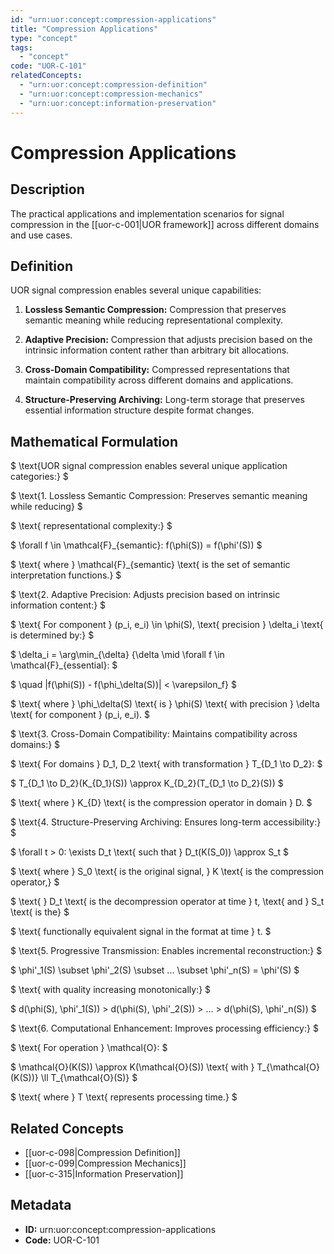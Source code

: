 ```yaml
---
id: "urn:uor:concept:compression-applications"
title: "Compression Applications"
type: "concept"
tags:
  - "concept"
code: "UOR-C-101"
relatedConcepts:
  - "urn:uor:concept:compression-definition"
  - "urn:uor:concept:compression-mechanics"
  - "urn:uor:concept:information-preservation"
---
```


# Compression Applications

## Description

The practical applications and implementation scenarios for signal compression in the [[uor-c-001|UOR framework]] across different domains and use cases.

## Definition

UOR signal compression enables several unique capabilities:

1. **Lossless Semantic Compression:** Compression that preserves semantic meaning while reducing representational complexity.

2. **Adaptive Precision:** Compression that adjusts precision based on the intrinsic information content rather than arbitrary bit allocations.

3. **Cross-Domain Compatibility:** Compressed representations that maintain compatibility across different domains and applications.

4. **Structure-Preserving Archiving:** Long-term storage that preserves essential information structure despite format changes.

## Mathematical Formulation

$
\text{UOR signal compression enables several unique application categories:}
$

$
\text{1. Lossless Semantic Compression: Preserves semantic meaning while reducing}
$

$
\text{   representational complexity:}
$

$
\forall f \in \mathcal{F}_{semantic}: f(\phi(S)) = f(\phi'(S))
$

$
\text{   where } \mathcal{F}_{semantic} \text{ is the set of semantic interpretation functions.}
$

$
\text{2. Adaptive Precision: Adjusts precision based on intrinsic information content:}
$

$
\text{   For component } (p_i, e_i) \in \phi(S), \text{ precision } \delta_i \text{ is determined by:}
$

$
\delta_i = \arg\min_{\delta} \{\delta \mid \forall f \in \mathcal{F}_{essential}:
$

$
\quad |f(\phi(S)) - f(\phi_\delta(S))| < \varepsilon_f\}
$

$
\text{   where } \phi_\delta(S) \text{ is } \phi(S) \text{ with precision } \delta \text{ for component } (p_i, e_i).
$

$
\text{3. Cross-Domain Compatibility: Maintains compatibility across domains:}
$

$
\text{   For domains } D_1, D_2 \text{ with transformation } T_{D_1 \to D_2}:
$

$
T_{D_1 \to D_2}(K_{D_1}(S)) \approx K_{D_2}(T_{D_1 \to D_2}(S))
$

$
\text{   where } K_{D} \text{ is the compression operator in domain } D.
$

$
\text{4. Structure-Preserving Archiving: Ensures long-term accessibility:}
$

$
\forall t > 0: \exists D_t \text{ such that } D_t(K(S_0)) \approx S_t
$

$
\text{   where } S_0 \text{ is the original signal, } K \text{ is the compression operator,}
$

$
\text{   } D_t \text{ is the decompression operator at time } t, \text{ and } S_t \text{ is the}
$

$
\text{   functionally equivalent signal in the format at time } t.
$

$
\text{5. Progressive Transmission: Enables incremental reconstruction:}
$

$
\phi'_1(S) \subset \phi'_2(S) \subset ... \subset \phi'_n(S) = \phi'(S)
$

$
\text{   with quality increasing monotonically:}
$

$
d(\phi(S), \phi'_1(S)) > d(\phi(S), \phi'_2(S)) > ... > d(\phi(S), \phi'_n(S))
$

$
\text{6. Computational Enhancement: Improves processing efficiency:}
$

$
\text{   For operation } \mathcal{O}:
$

$
\mathcal{O}(K(S)) \approx K(\mathcal{O}(S)) \text{ with } T_{\mathcal{O}(K(S))} \ll T_{\mathcal{O}(S)}
$

$
\text{   where } T \text{ represents processing time.}
$

## Related Concepts

- [[uor-c-098|Compression Definition]]
- [[uor-c-099|Compression Mechanics]]
- [[uor-c-315|Information Preservation]]

## Metadata

- **ID:** urn:uor:concept:compression-applications
- **Code:** UOR-C-101
